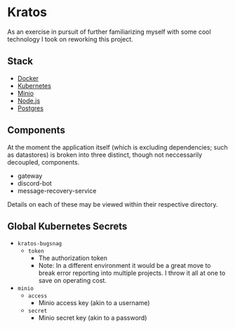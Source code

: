 # Kratos

As an exercise in pursuit of further familiarizing myself with some cool technology I took on reworking this project.

## Stack
- [Docker](https://docker.com)
- [Kubernetes](https://kubernetes.io)
- [Minio](https://minio.io)
- [Node.js](https://nodejs.org)
- [Postgres](https://www.postgresql.org)


## Components

At the moment the application itself (which is excluding dependencies; such as datastores) is broken into three distinct, though not neccessarily decoupled, components.

* gateway
* discord-bot
* message-recovery-service

Details on each of these may be viewed within their respective directory.


## Global Kubernetes Secrets

* `kratos-bugsnag`
  * `token`
    * The authorization token
    * Note: In a different environment it would be a great move to break error reporting into multiple projects. I throw it all at one to save on operating cost.
* `minio`
  * `access`
    * Minio access key (akin to a username)
  * `secret`
    * Minio secret key (akin to a password)
